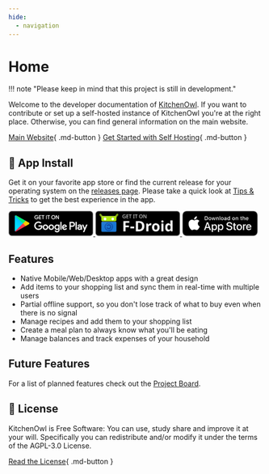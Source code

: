 ```yaml
---
hide:
  - navigation
---
```


# Home
!!! note "Please keep in mind that this project is still in development."

Welcome to the developer documentation of [KitchenOwl](https://kitchenowl.org). If you want to contribute or set up a self-hosted instance of KitchenOwl you're at the right place. Otherwise, you can find general information on the main website.

[Main Website](https://kitchenowl.org){ .md-button }
[Get Started with Self Hosting](self-hosting){ .md-button }

## :robot: App Install

Get it on your favorite app store or find the current release for your operating system on the [releases page](https://github.com/TomBursch/kitchenowl/releases).
Please take a quick look at [Tips & Tricks](Tips-&-Tricks) to get the best experience in the app.

<a href='https://play.google.com/store/apps/details?id=com.tombursch.kitchenowl'>
    <img alt='Get it on Google Play' src='./img/badges/playstore.png' style="height:50px" />
</a>
<a href='https://f-droid.org/packages/com.tombursch.kitchenowl/'>
    <img alt='Get it on F-Droid' src='./img/badges/f-droid.png' style="height:50px" />
</a>
<a href='https://apps.apple.com/app/kitchenowl/id1557453670'>
    <img alt='Get it on the AppStore' src='./img/badges/appstore.png' style="height:50px" />
</a>

## Features

- Native Mobile/Web/Desktop apps with a great design
- Add items to your shopping list and sync them in real-time with multiple users
- Partial offline support, so you don't lose track of what to buy even when there is no signal
- Manage recipes and add them to your shopping list
- Create a meal plan to always know what you'll be eating
- Manage balances and track expenses of your household

## Future Features

For a list of planned features check out the [Project Board](https://github.com/users/TomBursch/projects/1).

## 📜 License

KitchenOwl is Free Software: You can use, study share and improve it at your will. Specifically you can redistribute and/or modify it under the terms of the AGPL-3.0 License.

[Read the License](https://github.com/TomBursch/kitchenowl/blob/main/LICENSE){ .md-button }
